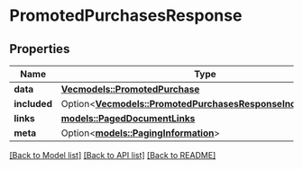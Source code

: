 # PromotedPurchasesResponse

## Properties

Name | Type | Description | Notes
------------ | ------------- | ------------- | -------------
**data** | [**Vec<models::PromotedPurchase>**](PromotedPurchase.md) |  | 
**included** | Option<[**Vec<models::PromotedPurchasesResponseIncludedInner>**](PromotedPurchasesResponse_included_inner.md)> |  | [optional]
**links** | [**models::PagedDocumentLinks**](PagedDocumentLinks.md) |  | 
**meta** | Option<[**models::PagingInformation**](PagingInformation.md)> |  | [optional]

[[Back to Model list]](../README.md#documentation-for-models) [[Back to API list]](../README.md#documentation-for-api-endpoints) [[Back to README]](../README.md)


